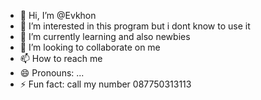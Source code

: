 - 👋 Hi, I’m @Evkhon
- 👀 I’m interested in this program but i dont know to use it
- 🌱 I’m currently learning and also newbies
- 💞️ I’m looking to collaborate on me
- 📫 How to reach me
- 😄 Pronouns: ...
- ⚡ Fun fact: call my number 087750313113

<!---
Evkhon/Evkhon is a ✨ special ✨ repository because its `README.md` (this file) appears on your GitHub profile.
You can click the Preview link to take a look at your changes.
--->
